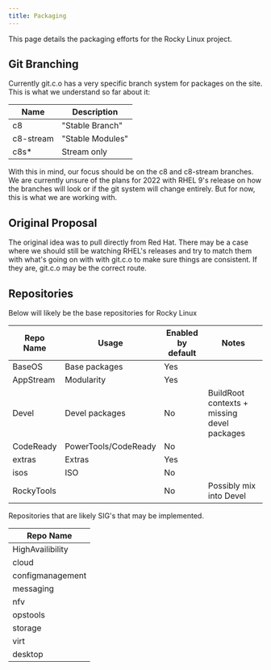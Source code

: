 ```yaml
---
title: Packaging
---
```

This page details the packaging efforts for the Rocky Linux project.

## Git Branching

Currently git.c.o has a very specific branch system for packages on the site. This is what we understand so far about it:

| Name      | Description      |
|   --      | --               |
| c8        | "Stable Branch"  |
| c8-stream | "Stable Modules" |
| c8s*      | Stream only      |

With this in mind, our focus should be on the c8 and c8-stream branches. We are currently unsure of the plans for 2022 with RHEL 9's release on how the branches will look or if the git system will change entirely. But for now, this is what we are working with.

## Original Proposal

The original idea was to pull directly from Red Hat. There may be a case where we should still be watching RHEL's releases and try to match them with what's going on with with git.c.o to make sure things are consistent. If they are, git.c.o may be the correct route.

## Repositories

Below will likely be the base repositories for Rocky Linux

| Repo Name | Usage | Enabled by default | Notes |
| -- | -- | -- | -- |
| BaseOS | Base packages | Yes | |
| AppStream | Modularity | Yes | |
| Devel | Devel packages | No | BuildRoot contexts + missing devel packages |
| CodeReady | PowerTools/CodeReady | No |  |
| extras | Extras | Yes | |
| isos | ISO | No | |
| RockyTools | | No | Possibly mix into Devel |

Repositories that are likely SIG's that may be implemented. 

| Repo Name |
| -- |
| HighAvailibility |
| cloud |
| configmanagement |
| messaging |
| nfv |
| opstools|
| storage |
| virt |
| desktop |
